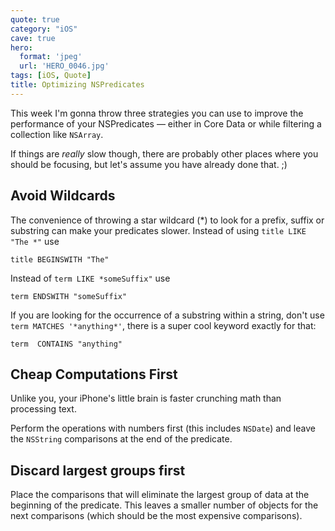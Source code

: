 ```yaml
---
quote: true
category: "iOS"
cave: true
hero:
  format: 'jpeg'
  url: 'HERO_0046.jpg'
tags: [iOS, Quote]
title: Optimizing NSPredicates
---
```


This week I'm gonna throw three strategies you can use to improve the performance of your NSPredicates — either in Core Data or while filtering a collection like ```NSArray```.

If things are *really* slow though, there are probably other places where you should be focusing, but let's assume you have already done that. ;)


Avoid Wildcards
------------------------
The convenience of throwing a star wildcard (*) to look for a prefix, suffix or substring can make your predicates slower. Instead of using ```title LIKE "The *"``` use

```console
title BEGINSWITH "The"
```
Instead of ```term LIKE *someSuffix"``` use

```console
term ENDSWITH "someSuffix"
```

If you are looking for the occurrence of a substring within a string, don't use ```term MATCHES '*anything*'```, there is a super cool keyword exactly for that:

```console
term  CONTAINS "anything"
```


Cheap Computations First
------------------------
Unlike you, your iPhone's little brain is faster crunching math than processing text.

Perform the operations with numbers first (this includes ```NSDate```) and leave the ```NSString``` comparisons at the end of the predicate.


Discard largest groups first
------------------------
Place the comparisons that will eliminate the largest group of data at the beginning of the predicate.
This leaves a smaller number of objects for the next comparisons (which should be the most expensive comparisons).
